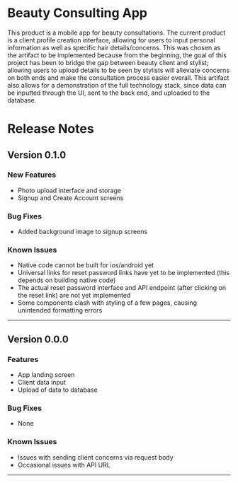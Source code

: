 ﻿# Beauty Consulting App
This product is a mobile app for beauty consultations. The current product is a client profile creation interface, allowing for users to input personal information as well as specific hair details/concerns. This was chosen as the artifact to be implemented because from the beginning, the goal of this project has been to bridge the gap between beauty client and stylist; allowing users to upload details to be seen by stylists will alleviate concerns on both ends and make the consultation process easier overall. This artifact also allows for a demonstration of the full technology stack, since data can be inputted         through the UI, sent to the back end, and uploaded to the database.

# Release Notes
## Version 0.1.0

### New Features
* Photo upload interface and storage
* Signup and Create Account screens

### Bug Fixes
* Added background image to signup screens

### Known Issues
* Native code cannot be built for ios/android yet
* Universal links for reset password links have yet to be implemented (this depends on building native code)
* The actual reset password interface and API endpoint (after clicking on the reset link) are not yet implemented
* Some components clash with styling of a few pages, causing unintended formatting errors
----

## Version 0.0.0
### Features
* App landing screen
* Client data input
* Upload of data to database

### Bug Fixes
* None

### Known Issues
* Issues with sending client concerns via request body
* Occasional issues with API URL
----